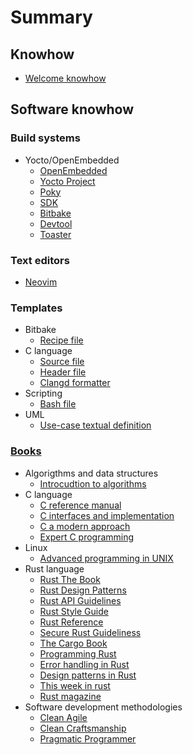 # Summary

## Knowhow

- [Welcome knowhow](./README.md)

## Software knowhow

### Build systems

- Yocto/OpenEmbedded
    - [OpenEmbedded](./domains/software/build-systems/yocto-openembedded/openembedded.md)
    - [Yocto Project](./domains/software/build-systems/yocto-openembedded/yocto-project.md)
    - [Poky](./domains/software/build-systems/yocto-openembedded/poky.md)
    - [SDK](./domains/software/build-systems/yocto-openembedded/sdk.md)
    - [Bitbake](./domains/software/build-systems/yocto-openembedded/bitbake.md)
    - [Devtool](./domains/software/build-systems/yocto-openembedded/devtool.md)
    - [Toaster](./domains/software/build-systems/yocto-openembedded/toaster.md)

### Text editors

- [Neovim](./domains/software/text-editors/nvim.md)

### Templates

- Bitbake 
    - [Recipe file](./domains/software/templates/bitbake/recipe.md)
- C language
    - [Source file](./domains/software/templates/c-lang/c-source-file.md)
    - [Header file](./domains/software/templates/c-lang/c-header-file.md)
    - [Clangd formatter](./domains/software/templates/c-lang/clangd-format.md)
- Scripting
    - [Bash file](./domains/software/templates/scripting/bash-script.md)
- UML
    - [Use-case textual definition](./domains/software/templates/uml/use-case-description.md)

### [Books](./domains/software/books/README.md)

- Algorigthms and data structures
    - [Introcudtion to algorithms](./domains/software/books/algorightms-and-data-structures/introduction-to-algorithms.md)
- C language
    - [C reference manual](./domains/software/books/c-language/c-reference-manual.md)
    - [C interfaces and implementation](./domains/software/books/c-language/c-interfaces-and-implementations.md)
    - [C a modern approach](./domains/software/books/c-language/c-a-modern-approach.md)
    - [Expert C programming](./domains/software/books/c-language/expert-c-programming.md)
- Linux
    - [Advanced programming in UNIX](./domains/software/books/linux/advanced-programming-in-unix.md)
- Rust language
    - [Rust The Book](./domains/software/books/rust-lang/rust-the-book.md)
    - [Rust Design Patterns](./domains/software/books/rust-lang/rust-design-patterns.md)
    - [Rust API Guidelines](./domains/software/books/rust-lang/rust-api-guidelines.md)
    - [Rust Style Guide](./domains/software/books/rust-lang/the-rust-style-guide.md)
    - [Rust Reference](./domains/software/books/rust-lang/rust-reference.md)
    - [Secure Rust Guideliness](./domains/software/books/rust-lang/secure-rust-guidelines.md)
    - [The Cargo Book](./domains/software/books/rust-lang/the-cargo-book.md)
    - [Programming Rust](./domains/software/books/rust-lang/programming-rust.md)
    - [Error handling in Rust](./domains/software/books/rust-lang/error-handling-in-rust.md)
    - [Design patterns in Rust](./domains/software/books/rust-lang/design-patterns-in-rust.md)
    - [This week in rust](./domains/software/books/rust-lang/this-week-in-rust.md) 
    - [Rust magazine](./domains/software/books/rust-lang/rust-magazine.md)
- Software development methodologies
    - [Clean Agile](./domains/software/books/software-development-methodologies/clean-agile.md)
    - [Clean Craftsmanship](./domains/software/books/software-development-methodologies/clean-craftsmanship.md)
    - [Pragmatic Programmer](./domains/software/books/software-development-methodologies/pragmatic-programmer.md)

